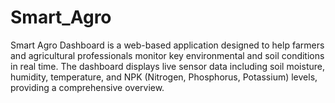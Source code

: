 # Smart_Agro
Smart Agro Dashboard is a web-based application designed to help farmers and agricultural professionals monitor key environmental and soil conditions in real time. The dashboard displays live sensor data including soil moisture, humidity, temperature, and NPK (Nitrogen, Phosphorus, Potassium) levels, providing a comprehensive overview.
